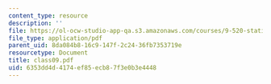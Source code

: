```yaml
---
content_type: resource
description: ''
file: https://ol-ocw-studio-app-qa.s3.amazonaws.com/courses/9-520-statistical-learning-theory-and-applications-spring-2006/6353dd4d4174ef85ecb87f3e0b3e4448_class09.pdf
file_type: application/pdf
parent_uid: 8da084b8-16c9-147f-2c24-36fb7353719e
resourcetype: Document
title: class09.pdf
uid: 6353dd4d-4174-ef85-ecb8-7f3e0b3e4448
---
```

